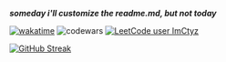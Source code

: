 ***someday i'll customize the readme.md, but not today***

[![wakatime](https://wakatime.com/badge/user/3dcea54a-9c6b-4ef6-8338-7df4f327a9d9.svg)](https://wakatime.com/@3dcea54a-9c6b-4ef6-8338-7df4f327a9d9)
 ![codewars](https://www.codewars.com/users/ImCtyz/badges/micro)
[![LeetCode user ImCtyz](https://img.shields.io/badge/dynamic/json?style=flat&labelColor=black&color=%23ffa116&label=Solved&query=solvedOverTotal&url=https%3A%2F%2Fleetcode-badge.vercel.app%2Fapi%2Fusers%2FImCtyz&logo=leetcode&logoColor=yellow)](https://leetcode.com/ImCtyz/)

[![GitHub Streak](https://streak-stats.demolab.com/?user=ImCtyz&theme=shadow-blue&card_width=415)](https://git.io/streak-stats)




